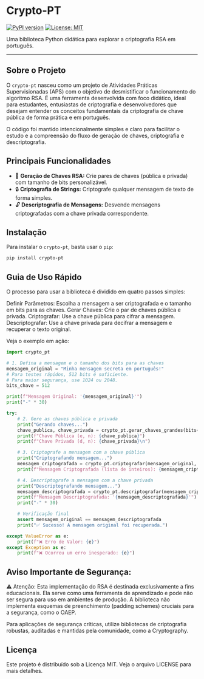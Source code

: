 # Crypto-PT

[![PyPI version](https://badge.fury.io/py/crypto-pt.svg)](https://badge.fury.io/py/crypto-pt)
[![License: MIT](https://img.shields.io/badge/License-MIT-yellow.svg)](https://opensource.org/licenses/MIT)

Uma biblioteca Python didática para explorar a criptografia RSA em português.

---

## Sobre o Projeto

O `crypto-pt` nasceu como um projeto de Atividades Práticas Supervisionadas (APS) com o objetivo de desmistificar o funcionamento do algoritmo RSA. É uma ferramenta desenvolvida com foco didático, ideal para estudantes, entusiastas de criptografia e desenvolvedores que desejam entender os conceitos fundamentais da criptografia de chave pública de forma prática e em português.

O código foi mantido intencionalmente simples e claro para facilitar o estudo e a compreensão do fluxo de geração de chaves, criptografia e descriptografia.

## Principais Funcionalidades

* 🔑 **Geração de Chaves RSA:** Crie pares de chaves (pública e privada) com tamanho de bits personalizável.
* 🔒 **Criptografia de Strings:** Criptografe qualquer mensagem de texto de forma simples.
* 🔓 **Descriptografia de Mensagens:** Desvende mensagens criptografadas com a chave privada correspondente.

## Instalação

Para instalar o `crypto-pt`, basta usar o `pip`:

```bash
pip install crypto-pt
```

## Guia de Uso Rápido
O processo para usar a biblioteca é dividido em quatro passos simples:

Definir Parâmetros: Escolha a mensagem a ser criptografada e o tamanho em bits para as chaves.
Gerar Chaves: Crie o par de chaves pública e privada.
Criptografar: Use a chave pública para cifrar a mensagem.
Descriptografar: Use a chave privada para decifrar a mensagem e recuperar o texto original.

Veja o exemplo em ação:

```Python
import crypto_pt

# 1. Defina a mensagem e o tamanho dos bits para as chaves
mensagem_original = "Minha mensagem secreta em português!"
# Para testes rápidos, 512 bits é suficiente. 
# Para maior segurança, use 1024 ou 2048.
bits_chave = 512  

print(f"Mensagem Original: '{mensagem_original}'")
print("-" * 30)

try:
    # 2. Gere as chaves pública e privada
    print("Gerando chaves...")
    chave_publica, chave_privada = crypto_pt.gerar_chaves_grandes(bits=bits_chave)
    print(f"Chave Pública (e, n): {chave_publica}")
    print(f"Chave Privada (d, n): {chave_privada}\n")

    # 3. Criptografe a mensagem com a chave pública
    print("Criptografando mensagem...")
    mensagem_criptografada = crypto_pt.criptografar(mensagem_original, chave_publica)
    print(f"Mensagem Criptografada (lista de inteiros): {mensagem_criptografada}\n")

    # 4. Descriptografe a mensagem com a chave privada
    print("Descriptografando mensagem...")
    mensagem_descriptografada = crypto_pt.descriptografar(mensagem_criptografada, chave_privada)
    print(f"Mensagem Descriptografada: '{mensagem_descriptografada}'")
    print("-" * 30)

    # Verificação final
    assert mensagem_original == mensagem_descriptografada
    print("✅ Sucesso! A mensagem original foi recuperada.")

except ValueError as e:
    print(f"❌ Erro de Valor: {e}")
except Exception as e:
    print(f"❌ Ocorreu um erro inesperado: {e}")
```

## Aviso Importante de Segurança:
⚠️ Atenção: Esta implementação do RSA é destinada exclusivamente a fins educacionais. Ela serve como uma ferramenta de aprendizado e pode não ser segura para uso em ambientes de produção. A biblioteca não implementa esquemas de preenchimento (padding schemes) cruciais para a segurança, como o OAEP.

Para aplicações de segurança críticas, utilize bibliotecas de criptografia robustas, auditadas e mantidas pela comunidade, como a Cryptography.

## Licença
Este projeto é distribuído sob a Licença MIT. Veja o arquivo LICENSE para mais detalhes.
